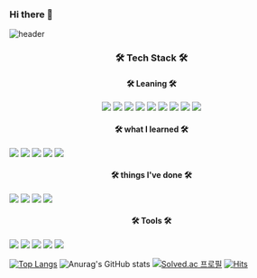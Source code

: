 ### Hi there 👋

![header](https://capsule-render.vercel.app/api?type=waving&color=gradient&customColorList=14&height=300&section=header&text=Welcome&fontAlignY=40&desc=Young's%20Github%20Profile&fontSize=90&descAlign=60&descSize=25&descAlignY=57&animation=twinkling)

<h3 align="center"><b>🛠 Tech Stack 🛠</b></h3>
<h4 align="center"><b>🛠 Leaning 🛠</b></h4>
<div align="center">
<img src="https://img.shields.io/badge/javascript-F7DF1E?style=for-the-badge&logo=javascript&logoColor=black">
<img src="https://img.shields.io/badge/html5-E34F26?style=for-the-badge&logo=html5&logoColor=white">
<img src="https://img.shields.io/badge/css-1572B6?style=for-the-badge&logo=css3&logoColor=white">
<img src="https://img.shields.io/badge/mysql-4479A1?style=for-the-badge&logo=mysql&logoColor=white">
<img src="https://img.shields.io/badge/vue.js-4FC08D?style=for-the-badge&logo=vue.js&logoColor=white">
<img src="https://img.shields.io/badge/node.js-339933?style=for-the-badge&logo=Node.js&logoColor=white">
<img src="https://img.shields.io/badge/php-777BB4?style=for-the-badge&logo=php&logoColor=white">
<img src="https://img.shields.io/badge/bootstrap-7952B3?style=for-the-badge&logo=bootstrap&logoColor=white">
<img src="https://img.shields.io/badge/apache-D22128?style=for-the-badge&logo=apache&logoColor=black">
</div>


<h4 align="center"><b>🛠 what I learned 🛠</b></h4>
<img src="https://img.shields.io/badge/java-007396?style=for-the-badge&logo=java&logoColor=white">
<img src="https://img.shields.io/badge/c-A8B9CC?style=for-the-badge&logo=c&logoColor=black">
<img src="https://img.shields.io/badge/c++-00599C?style=for-the-badge&logo=c%2B%2B&logoColor=white">
<img src="https://img.shields.io/badge/python-3776AB?style=for-the-badge&logo=python&logoColor=white"> <img src="https://img.shields.io/badge/mysql-4479A1?style=for-the-badge&logo=mysql&logoColor=white">




<h4 align="center"><b>🛠 things I've done 🛠</b></h4>
<img src="https://img.shields.io/badge/firebase-FFCA28?style=for-the-badge&logo=firebase&logoColor=black">
<img src="https://img.shields.io/badge/react-61DAFB?style=for-the-badge&logo=react&logoColor=black">
<img src="https://img.shields.io/badge/node.js-339933?style=for-the-badge&logo=Node.js&logoColor=white">
<img src="https://img.shields.io/badge/tomcat-F8DC75?style=for-the-badge&logo=apachetomcat&logoColor=black">

<h4 align="center"><b>🛠 Tools 🛠</b></h4>
<img src="https://img.shields.io/badge/PyCharm-000000?style=for-the-badge&logo=PyCharm&logoColor=white">
<img src="https://img.shields.io/badge/eclipse-2C2255?style=for-the-badge&logo=eclipse&logoColor=white">
<img src="https://img.shields.io/badge/visual%20studio-5C2D91?style=for-the-badge&logo=visualstudio&logoColor=white">
<img src="https://img.shields.io/badge/visual%20studio%20code-007ACC?style=for-the-badge&logo=visualstudiocode&logoColor=white">
<img src="https://img.shields.io/badge/android%20studio-3DDC84?style=for-the-badge&logo=androidstudio&logoColor=white">

[![Top Langs](https://github-readme-stats.vercel.app/api/top-langs/?username=heart44&layout=compact&theme=&langs_count=5)](https://github.com/anuraghazra/github-readme-stats)
![Anurag's GitHub stats](https://github-readme-stats.vercel.app/api?username=WonYoung&theme=buefy&show_icons=true)
[![Solved.ac 프로필](http://mazassumnida.wtf/api/v2/generate_badge?boj=fighting0044)](https://solved.ac/fighting0044)
[![Hits](https://hits.seeyoufarm.com/api/count/incr/badge.svg?url=https%3A%2F%2Fgithub.com%2Fgjbae1212%2Fhit-counter&count_bg=%23A673F3&title_bg=%23868686&icon=postwoman.svg&icon_color=%23EAE9ED&title=hits&edge_flat=false)](https://hits.seeyoufarm.com)

<!--
**heart44/heart44** is a ✨ _special_ ✨ repository because its `README.md` (this file) appears on your GitHub profile.

Here are some ideas to get you started:

- 🔭 I’m currently working on ...
- 🌱 I’m currently learning ...
- 👯 I’m looking to collaborate on ...
- 🤔 I’m looking for help with ...
- 💬 Ask me about ...
- 📫 How to reach me: ...
- 😄 Pronouns: ...
- ⚡ Fun fact: ...
-->
